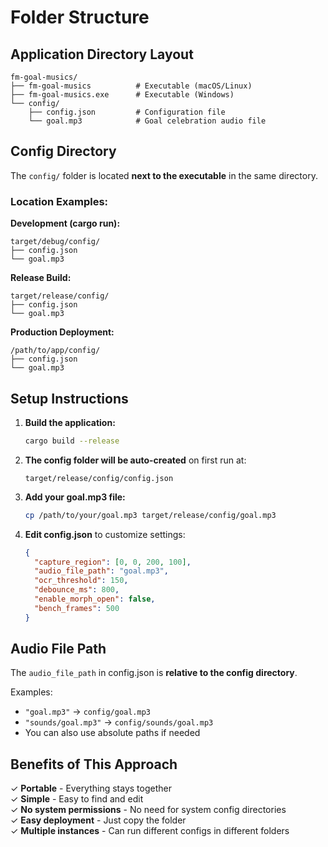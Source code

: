 # Folder Structure

## Application Directory Layout

```
fm-goal-musics/
├── fm-goal-musics          # Executable (macOS/Linux)
├── fm-goal-musics.exe      # Executable (Windows)
└── config/
    ├── config.json         # Configuration file
    └── goal.mp3            # Goal celebration audio file
```

## Config Directory

The `config/` folder is located **next to the executable** in the same directory.

### Location Examples:

**Development (cargo run):**
```
target/debug/config/
├── config.json
└── goal.mp3
```

**Release Build:**
```
target/release/config/
├── config.json
└── goal.mp3
```

**Production Deployment:**
```
/path/to/app/config/
├── config.json
└── goal.mp3
```

## Setup Instructions

1. **Build the application:**
   ```bash
   cargo build --release
   ```

2. **The config folder will be auto-created** on first run at:
   ```
   target/release/config/config.json
   ```

3. **Add your goal.mp3 file:**
   ```bash
   cp /path/to/your/goal.mp3 target/release/config/goal.mp3
   ```

4. **Edit config.json** to customize settings:
   ```json
   {
     "capture_region": [0, 0, 200, 100],
     "audio_file_path": "goal.mp3",
     "ocr_threshold": 150,
     "debounce_ms": 800,
     "enable_morph_open": false,
     "bench_frames": 500
   }
   ```

## Audio File Path

The `audio_file_path` in config.json is **relative to the config directory**.

Examples:
- `"goal.mp3"` → `config/goal.mp3`
- `"sounds/goal.mp3"` → `config/sounds/goal.mp3`
- You can also use absolute paths if needed

## Benefits of This Approach

✓ **Portable** - Everything stays together  
✓ **Simple** - Easy to find and edit  
✓ **No system permissions** - No need for system config directories  
✓ **Easy deployment** - Just copy the folder  
✓ **Multiple instances** - Can run different configs in different folders
